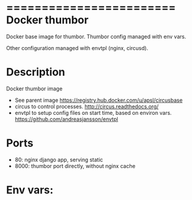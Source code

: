 ========================
Docker thumbor
========================

Docker base image for thumbor.
Thumbor config managed with env vars.


Other configuration managed with envtpl (nginx, circusd).

Description
===========

Docker thumbor image 

* See parent image https://registry.hub.docker.com/u/apsl/circusbase
* circus to control processes. http://circus.readthedocs.org/
* envtpl to setup config files on start time, based on environ vars. https://github.com/andreasjansson/envtpl

Ports
=====

* 80: nginx django app, serving static
* 8000: thumbor port directly, without nginx cache

Env vars:
=========



